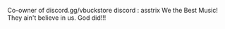 Co-owner of discord.gg/vbuckstore
discord : asstrix
We the Best Music! They ain't believe in us. God did!!!

